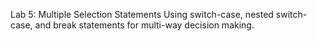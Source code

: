 Lab 5: Multiple Selection Statements
Using switch-case, nested switch-case, and break statements for multi-way decision making.